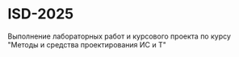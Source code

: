 # ISD-2025
Выполнение лабораторных работ и курсового проекта по курсу "Методы и средства проектирования ИС и Т"
